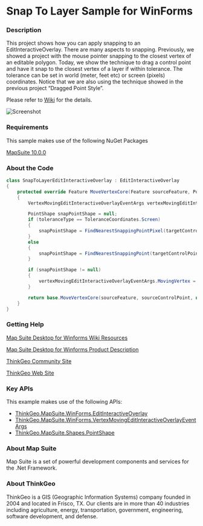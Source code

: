 # Snap To Layer Sample for WinForms

### Description

This project shows how you can apply snapping to an EditInteractiveOverlay. There are many aspects to snapping. Previously, we showed a project with the mouse pointer snapping to the closest vertex of an editable polygon. Today, we show the technique to drag a control point and have it snap to the closest vertex of a layer if within tolerance. The tolerance can be set in world (meter, feet etc) or screen (pixels) coordinates. Notice that we are also using the technique showed in the previous project “Dragged Point Style”.

Please refer to [Wiki](http://wiki.thinkgeo.com/wiki/map_suite_desktop_for_winforms) for the details.

![Screenshot](https://gitlab.com/thinkgeo/public/thinkgeo-desktop-maps/-/raw/support/v10/samples/winforms/SnapToLayerSample/Screenshot.gif)

### Requirements
This sample makes use of the following NuGet Packages

[MapSuite 10.0.0](https://www.nuget.org/packages?q=ThinkGeo)

### About the Code
```csharp
class SnapToLayerEditInteractiveOverlay : EditInteractiveOverlay
{
    protected override Feature MoveVertexCore(Feature sourceFeature, PointShape sourceControlPoint, PointShape targetControlPoint)
    {
        VertexMovingEditInteractiveOverlayEventArgs vertexMovingEditInteractiveOverlayEventArgs = new VertexMovingEditInteractiveOverlayEventArgs(false, sourceFeature, new Vertex(targetControlPoint));

        PointShape snapPointShape = null;
        if (toleranceType == ToleranceCoordinates.Screen)
        {
            snapPointShape = FindNearestSnappingPointPixel(targetControlPoint);
        }
        else
        {
            snapPointShape = FindNearestSnappingPoint(targetControlPoint);
        }

        if (snapPointShape != null)
        {
            vertexMovingEditInteractiveOverlayEventArgs.MovingVertex = new Vertex(snapPointShape);
        }

        return base.MoveVertexCore(sourceFeature, sourceControlPoint, new PointShape(vertexMovingEditInteractiveOverlayEventArgs.MovingVertex));
    }
}
```
### Getting Help

[Map Suite Desktop for Winforms Wiki Resources](http://wiki.thinkgeo.com/wiki/map_suite_desktop_for_winforms)

[Map Suite Desktop for Winforms Product Description](https://thinkgeo.com/ui-controls#desktop-platforms)

[ThinkGeo Community Site](http://community.thinkgeo.com/)

[ThinkGeo Web Site](http://www.thinkgeo.com)

### Key APIs
This example makes use of the following APIs:

- [ThinkGeo.MapSuite.WinForms.EditInteractiveOverlay](http://wiki.thinkgeo.com/wiki/api/thinkgeo.mapsuite.winforms.editinteractiveoverlay)
- [ThinkGeo.MapSuite.WinForms.VertexMovingEditInteractiveOverlayEventArgs](http://wiki.thinkgeo.com/wiki/api/thinkgeo.mapsuite.winforms.vertexmovingeditinteractiveoverlayeventargs)
- [ThinkGeo.MapSuite.Shapes.PointShape](http://wiki.thinkgeo.com/wiki/api/thinkgeo.mapsuite.shapes.pointshape)

### About Map Suite
Map Suite is a set of powerful development components and services for the .Net Framework.

### About ThinkGeo
ThinkGeo is a GIS (Geographic Information Systems) company founded in 2004 and located in Frisco, TX. Our clients are in more than 40 industries including agriculture, energy, transportation, government, engineering, software development, and defense.
